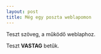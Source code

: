```yaml
---
layout: post
title: Még egy poszta weblapomon
---
```


Teszt szöveg, a működő weblaphoz.

Teszt **VASTAG** betűk.

